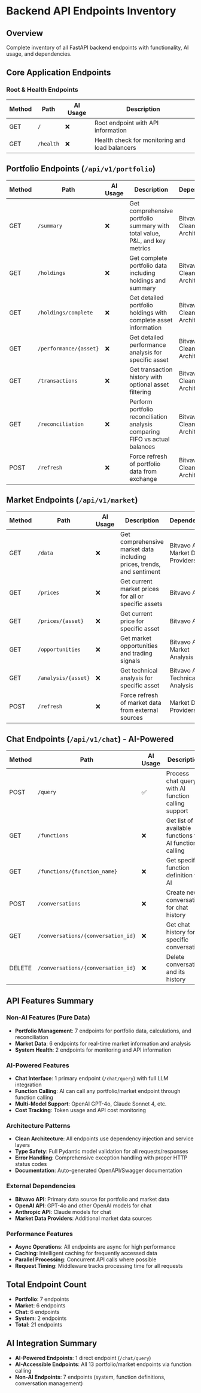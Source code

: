 # Backend API Endpoints Inventory

## Overview
Complete inventory of all FastAPI backend endpoints with functionality, AI usage, and dependencies.

## Core Application Endpoints

### Root & Health Endpoints
| Method | Path | AI Usage | Description |
|--------|------|----------|-------------|
| GET | `/` | ❌ | Root endpoint with API information |
| GET | `/health` | ❌ | Health check for monitoring and load balancers |

## Portfolio Endpoints (`/api/v1/portfolio`)

| Method | Path | AI Usage | Description | Dependencies |
|--------|------|----------|-------------|--------------|
| GET | `/summary` | ❌ | Get comprehensive portfolio summary with total value, P&L, and key metrics | Bitvavo API, Clean Architecture |
| GET | `/holdings` | ❌ | Get complete portfolio data including holdings and summary | Bitvavo API, Clean Architecture |
| GET | `/holdings/complete` | ❌ | Get detailed portfolio holdings with complete asset information | Bitvavo API, Clean Architecture |
| GET | `/performance/{asset}` | ❌ | Get detailed performance analysis for specific asset | Bitvavo API, Clean Architecture |
| GET | `/transactions` | ❌ | Get transaction history with optional asset filtering | Bitvavo API, Clean Architecture |
| GET | `/reconciliation` | ❌ | Perform portfolio reconciliation analysis comparing FIFO vs actual balances | Bitvavo API, Clean Architecture |
| POST | `/refresh` | ❌ | Force refresh of portfolio data from exchange | Bitvavo API, Clean Architecture |

## Market Endpoints (`/api/v1/market`)

| Method | Path | AI Usage | Description | Dependencies |
|--------|------|----------|-------------|--------------|
| GET | `/data` | ❌ | Get comprehensive market data including prices, trends, and sentiment | Bitvavo API, Market Data Providers |
| GET | `/prices` | ❌ | Get current market prices for all or specific assets | Bitvavo API |
| GET | `/prices/{asset}` | ❌ | Get current price for specific asset | Bitvavo API |
| GET | `/opportunities` | ❌ | Get market opportunities and trading signals | Bitvavo API, Market Analysis |
| GET | `/analysis/{asset}` | ❌ | Get technical analysis for specific asset | Bitvavo API, Technical Analysis |
| POST | `/refresh` | ❌ | Force refresh of market data from external sources | Market Data Providers |

## Chat Endpoints (`/api/v1/chat`) - AI-Powered

| Method | Path | AI Usage | Description | Dependencies |
|--------|------|----------|-------------|--------------|
| POST | `/query` | ✅ | Process chat query with AI function calling support | OpenAI/Anthropic APIs, Portfolio/Market Services |
| GET | `/functions` | ❌ | Get list of all available functions for AI function calling | Internal Function Registry |
| GET | `/functions/{function_name}` | ❌ | Get specific function definition for AI | Internal Function Registry |
| POST | `/conversations` | ❌ | Create new conversation for chat history | Internal Storage |
| GET | `/conversations/{conversation_id}` | ❌ | Get chat history for specific conversation | Internal Storage |
| DELETE | `/conversations/{conversation_id}` | ❌ | Delete conversation and its history | Internal Storage |

## API Features Summary

### Non-AI Features (Pure Data)
- **Portfolio Management**: 7 endpoints for portfolio data, calculations, and reconciliation
- **Market Data**: 6 endpoints for real-time market information and analysis
- **System Health**: 2 endpoints for monitoring and API information

### AI-Powered Features
- **Chat Interface**: 1 primary endpoint (`/chat/query`) with full LLM integration
- **Function Calling**: AI can call any portfolio/market endpoint through function calling
- **Multi-Model Support**: OpenAI GPT-4o, Claude Sonnet 4, etc.
- **Cost Tracking**: Token usage and API cost monitoring

### Architecture Patterns
- **Clean Architecture**: All endpoints use dependency injection and service layers
- **Type Safety**: Full Pydantic model validation for all requests/responses
- **Error Handling**: Comprehensive exception handling with proper HTTP status codes
- **Documentation**: Auto-generated OpenAPI/Swagger documentation

### External Dependencies
- **Bitvavo API**: Primary data source for portfolio and market data
- **OpenAI API**: GPT-4o and other OpenAI models for chat
- **Anthropic API**: Claude models for chat
- **Market Data Providers**: Additional market data sources

### Performance Features
- **Async Operations**: All endpoints are async for high performance
- **Caching**: Intelligent caching for frequently accessed data
- **Parallel Processing**: Concurrent API calls where possible
- **Request Timing**: Middleware tracks processing time for all requests

## Total Endpoint Count
- **Portfolio**: 7 endpoints
- **Market**: 6 endpoints  
- **Chat**: 6 endpoints
- **System**: 2 endpoints
- **Total**: 21 endpoints

## AI Integration Summary
- **AI-Powered Endpoints**: 1 direct endpoint (`/chat/query`)
- **AI-Accessible Endpoints**: All 13 portfolio/market endpoints via function calling
- **Non-AI Endpoints**: 7 endpoints (system, function definitions, conversation management)
